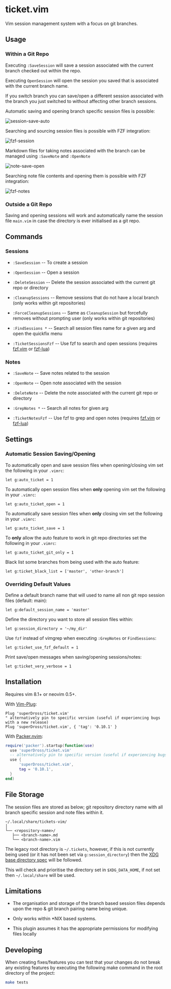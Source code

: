 # ticket.vim

Vim session management system with a focus on git branches.

## Usage

### Within a Git Repo

Executing `:SaveSession` will save a session associated with the current branch checked out within the repo.

Executing `OpenSession` will open the session you saved that is associated with the current branch name.

If you switch branch you can save/open a different session associated with the branch you just switched to without affecting other branch sessions.

Automatic saving and opening branch specific session files is possible:

![session-save-auto](https://user-images.githubusercontent.com/16519378/195995769-e3323079-c5f3-415e-9ed5-a582a9174625.gif)

Searching and sourcing session files is possible with FZF integration:

![fzf-session](https://user-images.githubusercontent.com/16519378/195995818-597233ee-b32e-4063-8a42-86d23fc86b79.gif)

Markdown files for taking notes associated with the branch can be managed using `:SaveNote` and `:OpenNote`

![note-save-open](https://user-images.githubusercontent.com/16519378/195995824-bcfc1a5d-51ff-46a0-8976-27ef07bb1fd1.gif)

Searching note file contents and opening them is possible with FZF integration:

![fzf-notes](https://user-images.githubusercontent.com/16519378/195995834-b8101bf5-4929-4cdc-8cc1-5faf557e5712.gif)


### Outside a Git Repo

Saving and opening sessions will work and automatically name the session file `main.vim` in case the directory is ever initialised as a git repo.

## Commands

### Sessions

- `:SaveSession` -- To create a session 

- `:OpenSession` -- Open a session

- `:DeleteSession` -- Delete the session associated with the current git repo or directory

- `:CleanupSessions` -- Remove sessions that do not have a local branch (only works within git repositories)

- `:ForceCleanupSessions` -- Same as `CleanupSession` but forcefully removes without prompting user (only works within git repositories)

- `:FindSessions *` -- Search all session files name for a given arg and open the quickfix menu

- `:TicketSessionsFzf` -- Use fzf to search and open sessions (requires [fzf.vim](https://github.com/junegunn/fzf.vim) or [fzf-lua](https://github.com/ibhagwan/fzf-lua))


### Notes

- `:SaveNote` -- Save notes related to the session

- `:OpenNote` -- Open note associated with the session

- `:DeleteNote` -- Delete the note associated with the current git repo or directory

- `:GrepNotes *` -- Search all notes for given arg

- `:TicketNotesFzf` -- Use fzf to grep  and open notes (requires [fzf.vim](https://github.com/junegunn/fzf.vim) or [fzf-lua](https://github.com/ibhagwan/fzf-lua))


## Settings

### Automatic Session Saving/Opening

To automatically open and save session files when opening/closing vim set the following in your `.vimrc`:

```vim
let g:auto_ticket = 1
```

To automatically open session files when **only** opening vim set the following in your `.vimrc`:

```vim
let g:auto_ticket_open = 1
```

To automatically save session files when **only** closing vim set the following in your `.vimrc`:

```vim
let g:auto_ticket_save = 1
```

To **only** allow the auto feature to work in git repo directories set the following in your `.vimrc`:

```vim
let g:auto_ticket_git_only = 1
```

Black list some branches from being used with the auto feature:

```vim
let g:ticket_black_list = ['master', 'other-branch']
```

### Overriding Default Values

Define a default branch name that will used to name all non git repo session files (default: main):

```vim
let g:default_session_name = 'master'
```

Define the directory you want to store all session files within:

```vim
let g:session_directory = '~/my_dir'
```

Use `fzf` instead of vimgrep when executing `:GrepNotes` or `FindSessions`:

```vim
let g:ticket_use_fzf_default = 1
```

Print save/open messages when saving/opening sessions/notes:

```vim
let g:ticket_very_verbose = 1
```


## Installation

Requires vim 8.1+ or neovim 0.5+.

With [Vim-Plug](https://github.com/junegunn/vim-plug):

```vim
Plug 'superDross/ticket.vim'
" alternatively pin to specific version (useful if experiencing bugs with a new release)
Plug 'superDross/ticket.vim', { 'tag': '0.10.1' }
```

With [Packer.nvim](https://github.com/wbthomason/packer.nvim):

```lua
require('packer').startup(function(use)
  use 'superDross/ticket.vim'
  -- alternatively pin to specific version (useful if experiencing bugs with a new release)
  use {
      'superDross/ticket.vim',
      tag = '0.10.1',
  }
end)
```

## File Storage

The session files are stored as below; git repository directory name with all branch specific session and note files within it.

```
~/.local/share/tickets-vim/
│
└── <repository-name>/
   ├── <branch-name>.md
   └── <branch-name>.vim
```

The legacy root directory is `~/.tickets`, however, if this is not currently being used (or it has not been set via `g:session_directory`) then the [XDG base directory spec](https://specifications.freedesktop.org/basedir-spec/basedir-spec-latest.html) will be followed.

This will check and prioritise the directory set in `$XDG_DATA_HOME`, if not set then `~/.local/share` will be used.

## Limitations

- The organisation and storage of the branch based session files depends upon the repo & git branch pairing name being unique.

- Only works within \*NIX based systems.

- This plugin assumes it has the appropriate permissions for modifying files locally

## Developing

When creating fixes/features you can test that your changes do not break any existing features by executing the following make command in the root directory of the project:

```sh
make tests
```
